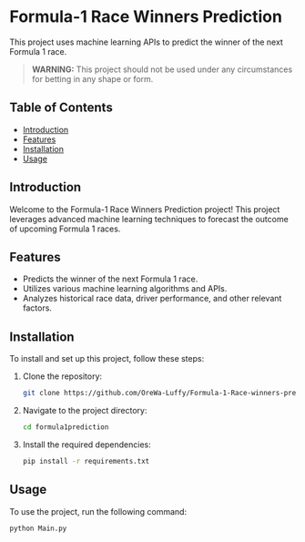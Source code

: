 # Formula-1 Race Winners Prediction

This project uses machine learning APIs to predict the winner of the next Formula 1 race.

> **WARNING:** This project should not be used under any circumstances for betting in any shape or form.

## Table of Contents

- [Introduction](#introduction)
- [Features](#features)
- [Installation](#installation)
- [Usage](#usage)

## Introduction

Welcome to the Formula-1 Race Winners Prediction project! This project leverages advanced machine learning techniques to forecast the outcome of upcoming Formula 1 races.

## Features

- Predicts the winner of the next Formula 1 race.
- Utilizes various machine learning algorithms and APIs.
- Analyzes historical race data, driver performance, and other relevant factors.

## Installation

To install and set up this project, follow these steps:

1. Clone the repository:
    ```sh
    git clone https://github.com/OreWa-Luffy/Formula-1-Race-winners-prediction.git
    ```
2. Navigate to the project directory:
    ```sh
    cd formula1prediction
    ```
3. Install the required dependencies:
    ```sh
    pip install -r requirements.txt
    ```

## Usage

To use the project, run the following command:
```sh
python Main.py
